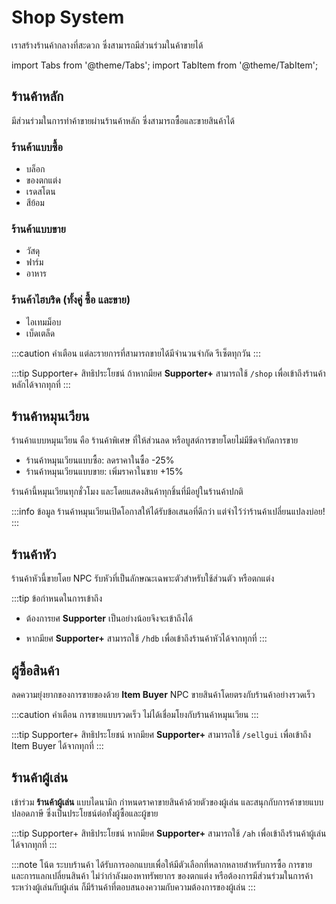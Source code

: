 ﻿# Shop System

เราสร้างร้านค้ากลางที่สะดวก ซึ่งสามารถมีส่วนร่วมในค้าขายได้

import Tabs from '@theme/Tabs';
import TabItem from '@theme/TabItem';

<Tabs>
  <TabItem value="main-shop" label="ร้านค้าหลัก" default>

## ร้านค้าหลัก

มีส่วนร่วมในการทำค้าขายผ่านร้านค้าหลัก ซึ่งสามารถซื้อและขายสินค้าได้

### ร้านค้าแบบซื้อ
- บล็อก
- ของตกแต่ง
- เรดสโตน
- สีย้อม

### ร้านค้าแบบขาย
- วัสดุ
- ฟาร์ม
- อาหาร

### ร้านค้าไฮบริด (ทั้งคู่ ซื้อ และขาย)
- ไอเทมม็อบ
- เบ็ดเตล็ด

:::caution คำเตือน
แต่ละรายการที่สามารถขายได้มีจำนวนจำกัด รีเซ็ตทุกวัน
:::

:::tip Supporter+ สิทธิประโยชน์
ถ้าหากมียศ **Supporter+** สามารถใช้ `/shop` เพื่อเข้าถึงร้านค้าหลักได้จากทุกที่
:::

  </TabItem>
  <TabItem value="rotating-shops" label="ร้านค้าหมุนเวียน">

## ร้านค้าหมุนเวียน

ร้านค้าแบบหมุนเวียน คือ ร้านค้าพิเศษ ที่ให้ส่วนลด หรือบูสต์การขายโดยไม่มีขีดจำกัดการขาย

- ร้านค้าหมุนเวียนแบบซื้อ: ลดราคาในซื้อ -25% 
- ร้านค้าหมุนเวียนแบบขาย: เพิ่มราคาในขาย +15% 

ร้านค้านี้หมุนเวียนทุกชั่วโมง และโดยแสดงสินค้าทุกชิ้นที่มีอยู่ในร้านค้าปกติ

:::info ข้อมูล
ร้านค้าหมุนเวียนเปิดโอกาสให้ได้รับข้อเสนอที่ดีกว่า แต่จำไว้ว่าร้านค้าเปลี่ยนแปลงบ่อย!
:::

  </TabItem>
  <TabItem value="head-shop" label="ร้านค้าหัว">

## ร้านค้าหัว

ร้านค้าหัวนี้ขายโดย NPC รับหัวที่เป็นลักษณะเฉพาะตัวสำหรับใช้ส่วนตัว หรือตกแต่ง

:::tip ข้อกำหนดในการเข้าถึง
- ต้องการยศ **Supporter** เป็นอย่างน้อยจึงจะเข้าถึงได้
- หากมียศ **Supporter+** สามารถใช้ `/hdb` เพื่อเข้าถึงร้านค้าหัวได้จากทุกที่
  :::

  </TabItem>
  <TabItem value="item-buyer" label="ผู้ซื้อสินค้า">

## ผู้ซื้อสินค้า

ลดความยุ่งยากของการขายของด้วย **Item Buyer** NPC ขายสินค้าโดยตรงกับร้านค้าอย่างรวดเร็ว 

:::caution คำเตือน
การขายแบบรวดเร็ว ไม่ได้เชื่อมโยงกับร้านค้าหมุนเวียน
:::

:::tip Supporter+ สิทธิประโยชน์
หากมียศ **Supporter+** สามารถใช้ `/sellgui` เพื่อเข้าถึง Item Buyer ได้จากทุกที่
:::

  </TabItem>
  <TabItem value="player-shop" label="ร้านค้าผู้เล่น">

## ร้านค้าผู้เล่น

เข้าร่วม **ร้านค้าผู้เล่น** แบบไดนามิก กำหนดราคาขายสินค้าด้วยตัวของผู้เล่น และสนุกกับการค้าขายแบบปลอดภาษี ซึ่งเป็นประโยชน์ต่อทั้งผู้ซื้อและผู้ขาย

:::tip Supporter+ สิทธิประโยชน์
หากมียศ **Supporter+** สามารถใช้ `/ah` เพื่อเข้าถึงร้านค้าผู้เล่นได้จากทุกที่
:::

  </TabItem>
</Tabs>

:::note โน้ต
ระบบร้านค้า ได้รับการออกแบบเพื่อให้มีตัวเลือกที่หลากหลายสำหรับการซื้อ การขาย และการแลกเปลี่ยนสินค้า ไม่ว่ากำลังมองหาทรัพยากร ของตกแต่ง หรือต้องการมีส่วนร่วมในการค้าระหว่างผู้เล่นกับผู้เล่น ก็มีร้านค้าที่ตอบสนองความกับความต้องการของผู้เล่น
:::